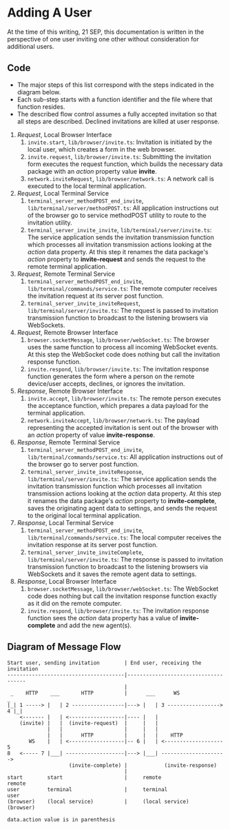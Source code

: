 <!-- documentation/invitation - Notes on the flow control of the invitation process. -->

# Adding A User
At the time of this writing, 21 SEP, this documentation is written in the perspective of one user inviting one other without consideration for additional users.


## Code
* The major steps of this list correspond with the steps indicated in the diagram below.
* Each sub-step starts with a function identifier and the file where that function resides.
* The described flow control assumes a fully accepted invitation so that all steps are described.  Declined invitations are killed at user response.

1. *Request*, Local Browser Interface
   1. `invite.start`, `lib/browser/invite.ts`: Invitation is initiated by the local user, which creates a form in the web browser.
   2. `invite.request`, `lib/browser/invite.ts`: Submitting the invitation form executes the request function, which builds the necessary data package with an *action* property value **invite**.
   3. `network.inviteRequest`, `lib/browser/network.ts`: A network call is executed to the local terminal application.
2. *Request*, Local Terminal Service
   1. `terminal_server_methodPOST_end_invite`, `lib/terminal/server/methodPOST.ts`: All application instructions out of the browser go to service methodPOST utility to route to the invitation utility.
   2. `terminal_server_invite_invite`, `lib/terminal/server/invite.ts`:  The service application sends the invitation transmission function which processes all invitation transmission actions looking at the *action* data property.  At this step it renames the data package's *action* property to **invite-request** and sends the request to the remote terminal application.
3. *Request*, Remote Terminal Service
   1. `terminal_server_methodPOST_end_invite`, `lib/terminal/commands/service.ts`: The remote computer receives the invitation request at its server post function.
   2. `terminal_server_invite_inviteRequest`, `lib/terminal/server/invite.ts`: The request is passed to invitation transmission function to broadcast to the listening browsers via WebSockets.
4. *Request*, Remote Browser Interface
   1. `browser.socketMessage`, `lib/browser/webSocket.ts`: The browser uses the same function to process all incoming WebSocket events.  At this step the WebSocket code does nothing but call the invitation response function.
   2. `invite.respond`, `lib/browser/invite.ts`: The invitation response function generates the form where a person on the remote device/user accepts, declines, or ignores the invitation.
5. *Response*, Remote Browser Interface
   1. `invite.accept`, `lib/browser/invite.ts`: The remote person executes the acceptance function, which prepares a data payload for the terminal application.
   2. `network.inviteAccept`, `lib/browser/network.ts`: The payload representing the accepted invitation is sent out of the browser with an *action* property of value **invite-response**.
6. *Response*, Remote Terminal Service
   1. `terminal_server_methodPOST_end_invite`, `lib/terminal/commands/service.ts`: All application instructions out of the browser go to server post function.
   2. `terminal_server_invite_inviteResponse`, `lib/terminal/server/invite.ts`: The service application sends the invitation transmission function which processes all invitation transmission actions looking at the *action* data property.  At this step it renames the data package's *action* property to **invite-complete**, saves the originating agent data to settings, and sends the request to the original local terminal application.
7. *Response*, Local Terminal Service
   1. `terminal_server_methodPOST_end_invite`, `lib/terminal/commands/service.ts`: The local computer receives the invitation response at its server post function.
   2. `terminal_server_invite_inviteComplete`, `lib/terminal/server/invite.ts`: The response is passed to invitation transmission function to broadcast to the listening browsers via WebSockets and it saves the remote agent data to settings.
8. *Response*, Local Browser Interface
   1. `browser.socketMessage`, `lib/browser/webSocket.ts`: The WebSocket code does nothing but call the invitation response function exactly as it did on the remote computer.
   2. `invite.respond`, `lib/browser/invite.ts`: The invitation response function sees the *action* data property has a value of **invite-complete** and add the new agent(s).

## Diagram of Message Flow
```
Start user, sending invitation        | End user, receiving the invitation
--------------------------------------|-------------------------------------
                                      |
 _    HTTP    ___       HTTP          |      ___      WS                  _
|_| 1 -----> |   | 2 -----------------|---> |   | 3 -----------------> 4 |_|
    <------- |   | <------------------|---- |   |
    (invite) |   |  (invite-request)  |     |   |
             |   |                    |     |   |
             |   |      HTTP          |     |   |    HTTP
       WS    |   | <------------------|-- 6 |   | <------------------- 5
8   <----- 7 |___| -------------------|---> |___| --------------------->
                    (invite-complete) |            (invite-response)
                                      | 
start        start                    |     remote                 remote
user         terminal                 |     terminal               user
(browser)    (local service)          |     (local service)        (browser)

data.action value is in parenthesis
```
